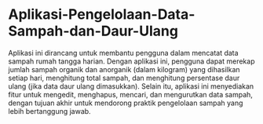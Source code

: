 # Aplikasi-Pengelolaan-Data-Sampah-dan-Daur-Ulang
Aplikasi ini dirancang untuk membantu pengguna dalam mencatat data sampah rumah tangga harian. Dengan aplikasi ini, pengguna dapat merekap jumlah sampah organik dan anorganik (dalam kilogram) yang dihasilkan setiap hari, menghitung total sampah, dan menghitung persentase daur ulang (jika data daur ulang dimasukkan). Selain itu, aplikasi ini menyediakan fitur untuk mengedit, menghapus, mencari, dan mengurutkan data sampah, dengan tujuan akhir untuk mendorong praktik pengelolaan sampah yang lebih bertanggung jawab.
